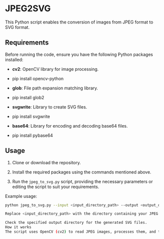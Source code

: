 # JPEG2SVG

This Python script enables the conversion of images from JPEG format to SVG format.

## Requirements

Before running the code, ensure you have the following Python packages installed:

- **cv2**: OpenCV library for image processing.
- pip install opencv-python



- **glob**: File path expansion matching library.
- pip install glob2


- **svgwrite**: Library to create SVG files.
- pip install svgwrite


- **base64**: Library for encoding and decoding base64 files.
- pip install pybase64


## Usage

1. Clone or download the repository.

2. Install the required packages using the commands mentioned above.

3. Run the `jpeg_to_svg.py` script, providing the necessary parameters or editing the script to suit your requirements.

Example usage:
```bash
python jpeg_to_svg.py --input <input_directory_path> --output <output_directory_path>

Replace <input_directory_path> with the directory containing your JPEG images and <output_directory_path> with the directory where you want to save the converted SVG files.

Check the specified output directory for the generated SVG files.
How it works
The script uses OpenCV (cv2) to read JPEG images, processes them, and then converts them into SVG format using svgwrite. It iterates through the specified input directory, converts each JPEG image to SVG, and saves the resulting SVG files to the specified output directory.

